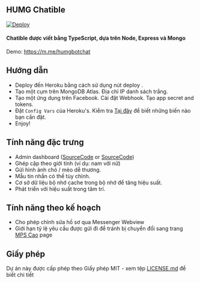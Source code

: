 ## HUMG Chatible

[![Deploy](https://www.herokucdn.com/deploy/button.svg)](https://heroku.com/deploy)

#### Chatible được viết bằng TypeScript, dựa trên Node, Express và Mongo

Demo: https://m.me/humgbotchat

## Hướng dẫn

- Deploy đến Heroku bằng cách sử dụng nút deploy .
- Tạo một cụm trên MongoDB Atlas. Địa chỉ IP danh sách trắng.
- Tạo một ứng dụng trên Facebook. Cài đặt Webhook. Tạo app secret and tokens.
- Đặt `Config Vars` của  Heroku's. Kiểm tra [Tại đây](src/config/index.ts) để biết những biến nào bạn cần đặt.
- Enjoy!

## Tính năng đặc trưng

- Admin dashboard ([SourceCode](https://github.com/adhumgchatbot/adhumgchatbot.github.io) or [SourceCode](https://github.com/adminchatbot/adminchatbot.github.io))
- Ghép cặp theo giới tính (ví dụ: nam với nữ)
- Gửi hình ảnh chó / mèo dễ thương.
- Mẫu tin nhắn có thể tùy chỉnh.
- Cơ sở dữ liệu bộ nhớ cache trong bộ nhớ để tăng hiệu suất.
- Phát triển với hiệu suất trong tâm trí.

## Tính năng theo kế hoạch

- Cho phép chỉnh sửa hồ sơ qua Messenger Webview
- Giới hạn tỷ lệ yêu cầu được gửi đi để tránh bị chuyển đổi sang trang [MPS Cao](https://developers.facebook.com/docs/messenger-platform/send-messages/high-mps) page

## Giấy phép

Dự án này được cấp phép theo Giấy phép MIT - xem tệp [LICENSE.md](LICENSE.md) để biết chi tiết


